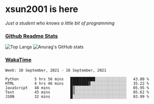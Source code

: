 # xsun2001 is here

*Just a student who knows a little bit of programming*

### [Github Readme Stats](https://github.com/anuraghazra/github-readme-stats)

![Top Langs](https://github-readme-stats.vercel.app/api/top-langs/?username=xsun2001&layout=compact&theme=radical) ![Anurag's GitHub stats](https://github-readme-stats.vercel.app/api?username=xsun2001&show_icons=true&theme=radical)

### [WakaTime](https://wakatime.com)

<!--START_SECTION:waka-->
```text
Week: 10 September, 2021 - 16 September, 2021

Python       5 hrs 56 mins   ███████████░░░░░░░░░░░░░░   43.80 % 
HTML         4 hrs 46 mins   ████████▓░░░░░░░░░░░░░░░░   35.22 % 
JavaScript   48 mins         █▒░░░░░░░░░░░░░░░░░░░░░░░   05.95 % 
Text         45 mins         █▒░░░░░░░░░░░░░░░░░░░░░░░   05.62 % 
JSON         32 mins         █░░░░░░░░░░░░░░░░░░░░░░░░   03.99 % 
```
<!--END_SECTION:waka-->
